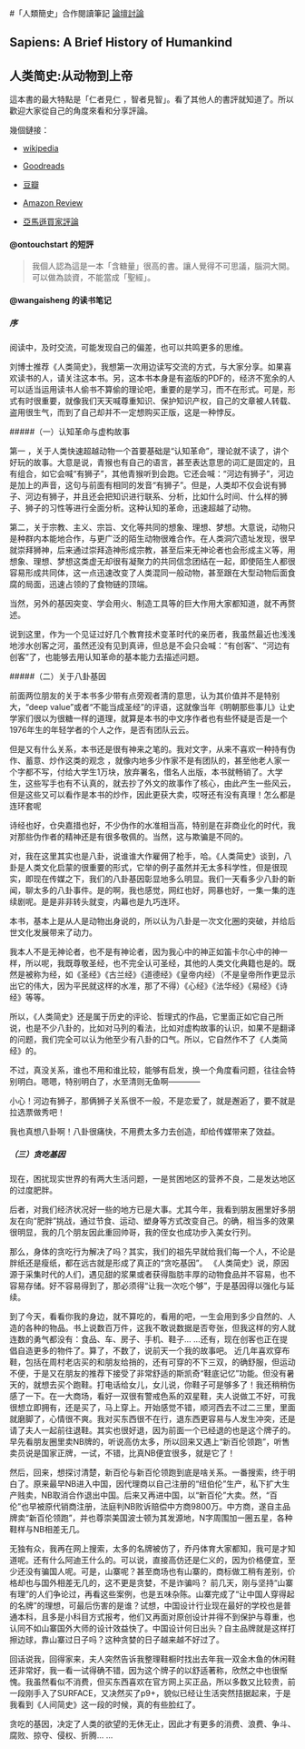 #「人類簡史」合作閱讀筆記
[論壇討論](https://github.com/steam-maker/steam-maker-forum/issues/43)
 
## Sapiens: A Brief History of Humankind

## 人类简史:从动物到上帝


這本書的最大特點是「仁者見仁 ，智者見智」。看了其他人的書評就知道了。所以歡迎大家從自己的角度來看和分享評論。

幾個鏈接：

- [wikipedia](https://en.m.wikipedia.org/wiki/Sapiens:_A_Brief_History_of_Humankind)

- [Goodreads](http://www.goodreads.com/book/show/23692271-sapiens)

- [豆瓣](https://book.douban.com/subject/25985021)

- [Amazon Review](https://www.amazon.com/gp/aw/reviews/B00ICN066A)

- [亞馬遜買家評論](https://www.amazon.cn/gp/aw/reviews/B00NSGUFCQ)

#### @ontouchstart 的短評

> 我個人認為這是一本「含糖量」很高的書。讓人覺得不可思議，腦洞大開。可以做為談資，不能當成「聖經」。

#### @wangaisheng 的读书笔记

##### 序

阅读中，及时交流，可能发现自己的偏差，也可以共鸣更多的思维。

刘博士推荐《人类简史》，我想第一次用边读写交流的方式，与大家分享。如果喜欢读书的人，请关注这本书。另，这本书本身是有盗版的PDF的，经济不宽余的人可以适当运用读书人偷书不算偷的理论吧，重要的是学习，而不在形式。可是，形式有时很重要，就像我们天天喊尊重知识、保护知识产权，自己的文章被人转载、盗用很生气，而到了自己却并不一定想购买正版，这是一种悖反。

#####（一）认知革命与虚构故事

第一 ，关于人类快速超越动物一个首要基础是“认知革命”，理论就不读了，讲个好玩的故事。大意是说，青猴也有自己的语言，甚至表达意思的词汇是固定的，且有组合，如它会喊“有狮子”，其他青猴听到会跑。它还会喊：“河边有狮子”，河边是加上的声音，这句与前面有相同的发音“有狮子”。但是，人类却不仅会说有狮子、河边有狮子，并且还会把知识进行联系、分析，比如什么时间、什么样的狮子、狮子的习性等进行全面分析。这种认知的革命，迅速超越了动物。

第二，关于宗教、主义、宗旨、文化等共同的想象、理想、梦想。大意说，动物只是种群内本能地合作，与更广泛的陌生动物很难合作。在人类洞穴遗址发现，很早就崇拜狮神，后来通过崇拜造神形成宗教，甚至后来无神论者也会形成主义等，用想象、理想、梦想这类虚无却很有凝聚力的共同信念团结在一起，即使陌生人都很容易形成共同体，这一点迅速改变了人类混同一般动物，甚至跟在大型动物后面食腐的局面，迅速占领的了食物链的顶端。

当然，另外的基因突变、学会用火、制造工具等的巨大作用大家都知道，就不再赘述。

说到这里，作为一个见证过好几个教育技术变革时代的亲历者，我虽然最近也浅浅地涉水创客之河，虽然还没有见到真谛，但总是不会只会喊：“有创客”、“河边有创客”了，也能够去用认知革命的基本能力去描述问题。

#####（二）关于八卦基因

前面两位朋友的关于本书多少带有点旁观者清的意思，认为其价值并不是特别大，“deep value”或者“不能当成圣经”的评语，这就像当年《明朝那些事儿》让史学家们很以为很糖一样的道理，就算是本书的中文序作者也有些怀疑是否是一个1976年生的年轻学者的个人之作，是否有团队云云。

但是又有什么关系，本书还是很有神来之笔的。我对文字，从来不喜欢一种持有伪作、蓄意、炒作这类的观念 ，就像内地多少作家不是有团队的，甚至他老人家一个字都不写，付给大学生1万块，放弃署名，借名人出版，本书就畅销了。大学生，这些写手也有不认真的，就去抄了外文的故事作了核心，由此产生一些风云，但是这些又可以看作是本书的炒作，因此更获大卖，哎呀还有没有真理！怎么都是连环套呢

诗经也好，仓央嘉措也好，不少伪作的水准相当高，特别是在非商业化的时代，我对那些伪作者的精神还是有很多敬佩的。当然，这与欺骗是不同的。

对，我在这里其实也是八卦，说谁谁大作雇佣了枪手，哈。《人类简史》谈到，八卦是人类文化启蒙的很重要的形式，它举的例子虽然并无太多科学性，但是很现实，即现在传媒之下，我们的八卦基因彰显地多么明显。我们一天看多少八卦的新闻，聊太多的八卦事件。是的啊，我也感觉，网红也好，网暴也好，一集一集的连续剧呢。是是非非转头就变，内幕也是九巧连环。

本书，基本上是从人是动物出身说的，所以认为八卦是一次文化圈的突破，并给后世文化发展带来了动力。

我本人不是无神论者，也不是有神论者，因为我心中的神正如笛卡尔心中的神一样，所以呢，我既尊敬圣经，也不完全认可圣经，其他的人类文化典籍也是的。既然是被称为经，如《圣经》《古兰经》《道德经》《皇帝内经）（不是皇帝所作更显示出它的伟大，因为平民就这样的水准，那了不得）《心经》《法华经》《易经》《诗经》等等。

所以，《人类简史》还是属于历史的评论、哲理式的作品，它里面正如它自己所说，也是不少八卦的，比如对马列的看法，比如对虚构故事的认识，如果不是翻译的问题，我们完全可以认为他至少有八卦的口气。所以，它自然作不了《人类简经》的。

不过，真没关系，谁也不用和谁比较，能够有启发，换一个角度看问题，往往会特别明白。嗯嗯，特别明白了，水至清则无鱼啊————

小心！河边有狮子，那俩狮子关系很不一般，不是恋爱了，就是邂逅了，要不就是拉选票做秀吧！

我也真想八卦啊！八卦很痛快，不用费太多力去创造，却给传媒带来了效益。

##### （三）贪吃基因

现在，困扰现实世界的有两大生活问题，一是贫困地区的营养不良，二是发达地区的过度肥胖。

后者，对我们经济状况好一些的地方已是大事。尤其今年，我看到朋友圈里好多朋友在向“肥胖”挑战，通过节食、运动、塑身等方式改变自己。的确，相当多的效果很明显，我的几个朋友因此重回帅哥，我的侄女也成功步入美女行列。

那么，身体的贪吃行为解决了吗？其实，我们的祖先早就给我们每一个人，不论是胖纸还是瘦纸，都在远古就是形成了真正的“贪吃基因”。
《人类简史》说，原因源于采集时代的人们，遇见甜的浆果或者获得脂肪丰厚的动物食品并不容易，也不容易存储。好不容易得到了，那必须得“让我一次吃个够”，于是基因得以强化与延续。

到了今天，看看你我的身边，就不算吃的，看用的吧，一生会用到多少自然的、人造的各种的物品。书上说数百万件，这我不敢说数据是否夸张，但我这样的穷人就连数的勇气都没有：食品、车、房子、手机、鞋子… …还有，现在创客也正在提倡自造更多的物件了。算了，不数了，说前天一个我的故事吧。
近几年喜欢穿布鞋，包括在周村老店买的和朋友给捎的，还有可穿的不下三双，的确舒服，但运动不便，于是又在朋友的推荐下接受了非常舒适的斯凯奇“鞋底记忆”功能。但没有暑天的，就想去买个跑鞋。打电话给女儿，女儿说，你鞋子可是够多了！我还稍稍伤感了一下。在一大商场，看好一双很有警戒色系的双星鞋，夫人说做工不好，可我很想立即拥有，还是买了，马上穿上。开始感觉不错，顺河西去不过二三里，里面就磨脚了，心情很不爽。我对买东西很不在行，退东西更容易与人发生冲突，还是请了夫人一起前往退鞋。其实也很好退，因为前面一个已经退的也是这个牌子的。早先看朋友圈里卖NB牌的，听说高仿太多，所以回来又遇上“新百伦领跑”，听售卖员说是国家正牌，一试，不错，比真NB便宜很多，就是它了！

然后，回来，想探讨清楚，新百伦与新百伦领跑到底是啥关系。一番搜索，终于明白了。原来最早NB进入中国，因代理商以自己注册的“纽伯伦”生产，私下扩大生产贱卖，NB取消合作退出中国。后来又再进中国，以“新百伦”大卖。然，“百伦”也早被原代销商注册，法庭判NB败诉赔偿中方商9800万。中方商，遂自主品牌卖“新百伦领跑”，并也尊崇美国波士顿为其发源地，N字周围加一圈五星，各种鞋样与NB相差无几。

无独有众，我再在网上搜索，太多的名牌被仿了，乔丹体育大家都知，我可是才知道呢。还有什么阿迪王什么的。可以说，直接高仿还是仁义的，因为价格便宜，至少还没有骗国人呢。可是，山寨呢？甚至商场也有山寨的，商标做工稍有差别，价格却也与国外相差无几的，这不更是贪婪，不是诈骗吗？
前几天，刚与坚持“山寨有理”的人们争论过，再看这些案例，也是五味杂陈。山寨完成了“让中国人穿得起的名牌”的理想，可最后伤害的是谁？试想，中国设计行业现在最好的学校也是普通本科，且多是小科目方式报考，他们又再面对原创设计并得不到保护与尊重，也认同不如山寨国外大师的设计效益快了。中国设计何日出头？自主品牌就是这样打擦边球，靠山寨过日子吗？这种贪婪的日子越来越不好过了。

回话说我，回得家来，夫人突然告诉我整理鞋橱时找出去年我一双金木鱼的休闲鞋还非常好，我一看一试得确不错，因为这个牌子的以舒适著称，欣然之中也很惭愧。我虽然看似不消费，但买东西喜欢在官方网上买正品，所以多数又比较贵，前一段刚手入了SURFACE，又决然买了p9+，貌似已经让生活突然拮据起来，于是我看到《人间简史》这一段的时候，真的有些脸红了。

贪吃的基因，决定了人类的欲望的无休无止，因此才有更多的消费、浪费、争斗、腐败、掠夺、侵权、折腾… …
